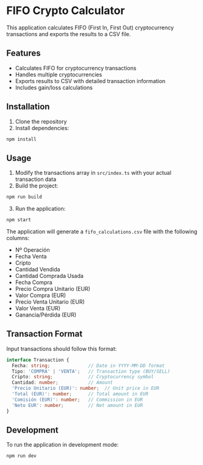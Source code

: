 # FIFO Crypto Calculator

This application calculates FIFO (First In, First Out) cryptocurrency transactions and exports the results to a CSV file.

## Features

- Calculates FIFO for cryptocurrency transactions
- Handles multiple cryptocurrencies
- Exports results to CSV with detailed transaction information
- Includes gain/loss calculations

## Installation

1. Clone the repository
2. Install dependencies:
```bash
npm install
```

## Usage

1. Modify the transactions array in `src/index.ts` with your actual transaction data
2. Build the project:
```bash
npm run build
```
3. Run the application:
```bash
npm start
```

The application will generate a `fifo_calculations.csv` file with the following columns:
- Nº Operación
- Fecha Venta
- Cripto
- Cantidad Vendida
- Cantidad Comprada Usada
- Fecha Compra
- Precio Compra Unitario (EUR)
- Valor Compra (EUR)
- Precio Venta Unitario (EUR)
- Valor Venta (EUR)
- Ganancia/Pérdida (EUR)

## Transaction Format

Input transactions should follow this format:
```typescript
interface Transaction {
  Fecha: string;              // Date in YYYY-MM-DD format
  Tipo: 'COMPRA' | 'VENTA';   // Transaction type (BUY/SELL)
  Cripto: string;             // Cryptocurrency symbol
  Cantidad: number;           // Amount
  'Precio Unitario (EUR)': number;  // Unit price in EUR
  'Total (EUR)': number;      // Total amount in EUR
  'Comisión (EUR)': number;   // Commission in EUR
  'Neto EUR': number;         // Net amount in EUR
}
```

## Development

To run the application in development mode:
```bash
npm run dev
``` 